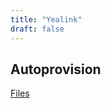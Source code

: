 ```yaml
---
title: "Yealink"
draft: false
---
```


## Autoprovision

[Files](https://github.com/pgalonza/Notes-files/blob/main/yealink/autoprovisioning/)

